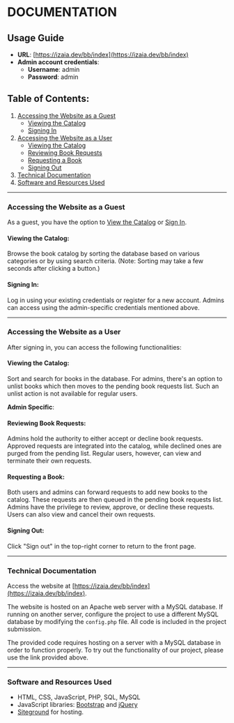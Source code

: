 # DOCUMENTATION

## Usage Guide

- **URL**: [https://izaia.dev/bb/index](https://izaia.dev/bb/index)
- **Admin account credentials**: 
  - **Username**: admin 
  - **Password**: admin

## Table of Contents:
1. [Accessing the Website as a Guest](#accessing-the-website-as-a-guest)
   - [Viewing the Catalog](#viewing-the-catalog)
   - [Signing In](#signing-in)
2. [Accessing the Website as a User](#accessing-the-website-as-a-user)
   - [Viewing the Catalog](#viewing-the-catalog-1)
   - [Reviewing Book Requests](#reviewing-book-requests)
   - [Requesting a Book](#requesting-a-book)
   - [Signing Out](#signing-out)
3. [Technical Documentation](#technical-documentation)
4. [Software and Resources Used](#software-and-resources-used)

---

### Accessing the Website as a Guest

As a guest, you have the option to [View the Catalog](#viewing-the-catalog) or [Sign In](#signing-in).

#### Viewing the Catalog:
Browse the book catalog by sorting the database based on various categories or by using search criteria. (Note: Sorting may take a few seconds after clicking a button.)

#### Signing In:
Log in using your existing credentials or register for a new account. Admins can access using the admin-specific credentials mentioned above.

---

### Accessing the Website as a User

After signing in, you can access the following functionalities:

#### Viewing the Catalog:
Sort and search for books in the database. For admins, there's an option to unlist books which then moves to the pending book requests list. Such an unlist action is not available for regular users.

**Admin Specific**:
#### Reviewing Book Requests:
Admins hold the authority to either accept or decline book requests. Approved requests are integrated into the catalog, while declined ones are purged from the pending list. Regular users, however, can view and terminate their own requests.

#### Requesting a Book:
Both users and admins can forward requests to add new books to the catalog. These requests are then queued in the pending book requests list. Admins have the privilege to review, approve, or decline these requests. Users can also view and cancel their own requests.

#### Signing Out:
Click "Sign out" in the top-right corner to return to the front page.

---

### Technical Documentation

Access the website at [https://izaia.dev/bb/index](https://izaia.dev/bb/index).

The website is hosted on an Apache web server with a MySQL database. If running on another server, configure the project to use a different MySQL database by modifying the `config.php` file. All code is included in the project submission. 

The provided code requires hosting on a server with a MySQL database in order to function properly. To try out the functionality of our project, please use the link provided above.

---

### Software and Resources Used

- HTML, CSS, JavaScript, PHP, SQL, MySQL
- JavaScript libraries: [Bootstrap](https://getbootstrap.com/) and [jQuery](https://jquery.com/)
- [Siteground](https://www.siteground.com/) for hosting.
